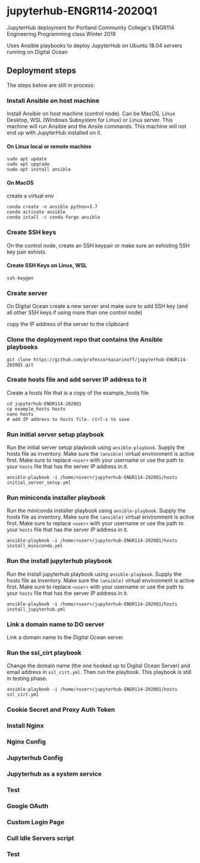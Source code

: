 # jupyterhub-ENGR114-2020Q1

JupyterHub deployment for Portland Community College's ENGR114 Engineering Programming class Winter 2019

Uses Ansible playbooks to deploy JupyterHub on Ubuntu 18.04 servers running on Digital Ocean

## Deployment steps

The steps below are still in process:

### Install Ansible on host machine

Install Ansible on host machine (control node). Can be MacOS, Linux Desktop, WSL (Windows Subsystem for Linux) or Linux server.  This machine will run Ansible and the Ansile commands. This machine will not end up with JupyterHub installed on it.

#### On Linux local or remote machine

```
sudo apt update
sudo apt upgrade
sudo apt install ansible
```

#### On MacOS

create a virtual env

```
conda create -n ansible python=3.7
conda activate ansible
conda istall -c conda-forge ansible
```

### Create SSH keys

On the control node, create an SSH keypair or make sure an exhisting SSH key pair exhists.

#### Create SSH Keys on Linux, WSL

```
ssh-keygen
```

### Create server

On Digital Ocean create a new server and make sure to add SSH key (and all other SSH keys if using more than one control node)

copy the IP address of the server to the clipboard

### Clone the deployment repo that contains the Ansible playbooks

```
git clone https://github.com/professorkazarinoff/jupyterhub-ENGR114-2020Q1.git
```

### Create hosts file and add server IP address to it

Create a hosts file that is a copy of the example_hosts file

```
cd jupyterhub-ENGR114-2020Q1
cp example_hosts hosts
nano hosts
# add IP address to hosts file. ctrl-x to save
```

### Run initial server setup playbook

Run the initial server setup playbook using ```ansible-playbook```. Supply the hosts file as inventory. Make sure the ```(ansible)``` virtual environment is active first. Make sure to replace ```<user>``` with your username or use the path to your ```hosts``` file that has the server IP address in it.

```
ansible-playbook -i /home/<user>/jupyterhub-ENGR114-2020Q1/hosts initial_server_setup.yml
```

### Run miniconda installer playbook

Run the miniconda installer playbook using ```ansible-playbook```. Supply the hosts file as inventory. Make sure the ```(ansible)``` virtual environment is active first. Make sure to replace ```<user>``` with your username or use the path to your ```hosts``` file that has the server IP address in it.

```
ansible-playbook -i /home/<user>/jupyterhub-ENGR114-2020Q1/hosts install_miniconda.yml
```

### Run the install jupyterhub playbook

Run the install jupyterhub playbook using ```ansible-playbook```. Supply the hosts file as inventory. Make sure the ```(ansible)``` virtual environment is active first. Make sure to replace ```<user>``` with your username or use the path to your ```hosts``` file that has the server IP address in it.

```
ansible-playbook -i /home/<user>/jupyterhub-ENGR114-2020Q1/hosts install_jupyterhub.yml
```

### Link a domain name to DO server

Link a domain name to the Digital Ocean server.

### Run the ssl_cirt playbook

Change the domain name (the one hooked up to Digital Ocean Server) and email address in ```ssl_cirt.yml```. Then run the playbook. This playbook is still in testing phase.

```
ansible-playbook -i /home/<user>/jupyterhub-ENGR114-2020Q1/hosts ssl_cirt.yml
```

### Cookie Secret and Proxy Auth Token

### Install Nginx

### Nginx Config

### Jupyterhub Config

### Jupyterhub as a system service

### Test

### Google OAuth

### Custom Login Page

### Cull Idle Servers script

### Test
